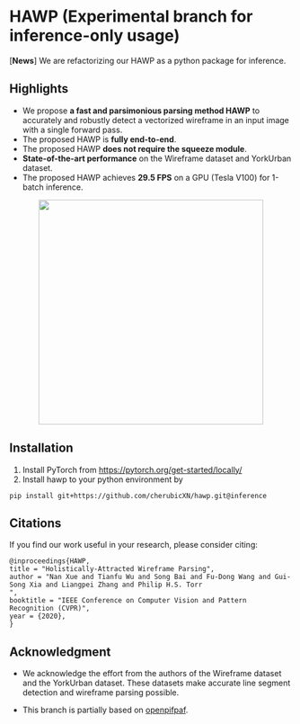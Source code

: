 # HAWP (Experimental branch for inference-only usage)

[**News**] We are refactorizing our HAWP as a python package for inference. 

## Highlights
- We propose **a fast and parsimonious parsing method HAWP** to accurately and robustly detect a vectorized wireframe in an input image with a single forward pass.
- The proposed HAWP is **fully end-to-end**.
- The proposed HAWP **does not require the squeeze module**.
- **State-of-the-art performance** on the Wireframe dataset and YorkUrban dataset.
- The proposed HAWP achieves **29.5 FPS** on a GPU (Tesla V100) for 1-batch inference.

<p align="center">
<img src="figures/teaser.png" height="400" >
<p>

## Installation
1. Install PyTorch from https://pytorch.org/get-started/locally/
2. Install hawp to your python environment by
```
pip install git+https://github.com/cherubicXN/hawp.git@inference
```

## Citations
If you find our work useful in your research, please consider citing:
```
@inproceedings{HAWP,
title = "Holistically-Attracted Wireframe Parsing",
author = "Nan Xue and Tianfu Wu and Song Bai and Fu-Dong Wang and Gui-Song Xia and Liangpei Zhang and Philip H.S. Torr
",
booktitle = "IEEE Conference on Computer Vision and Pattern Recognition (CVPR)",
year = {2020},
}
```

## Acknowledgment
- We acknowledge the effort from the authors of the Wireframe dataset and the YorkUrban dataset. These datasets make accurate line segment detection and wireframe parsing possible.

- This branch is partially based on [openpifpaf](https://github.com/openpifpaf/openpifpaf).
